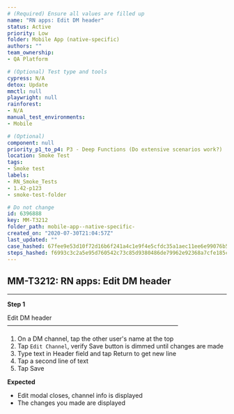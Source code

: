```yaml
---
# (Required) Ensure all values are filled up
name: "RN apps: Edit DM header"
status: Active
priority: Low
folder: Mobile App (native-specific)
authors: ""
team_ownership: 
- QA Platform

# (Optional) Test type and tools
cypress: N/A
detox: Update
mmctl: null
playwright: null
rainforest: 
- N/A
manual_test_environments: 
- Mobile

# (Optional)
component: null
priority_p1_to_p4: P3 - Deep Functions (Do extensive scenarios work?)
location: Smoke Test
tags: 
- Smoke test
labels: 
- RN_Smoke_Tests
- 1.42-p123
- smoke-test-folder

# Do not change
id: 6396888
key: MM-T3212
folder_path: mobile-app--native-specific-
created_on: "2020-07-30T21:04:57Z"
last_updated: ""
case_hashed: 67fee9e53d10f72d16b6f241a4c1e9f4e5cfdc35a1aec11ee6e99076b5019edaae41325eccfd71204627dcd0dea0304d
steps_hashed: f6993c3c2a5e95d760542c73c85d9380486de79962e92368a7cfe185c961488ff48a8e970fd72aea04e5500916b12e13
---
```


## MM-T3212: RN apps: Edit DM header

---

**Step 1**

Edit DM header\
————————————————————————————

1. On a DM channel, tap the other user's name at the top
2. Tap `Edit Channel`, verify Save button is dimmed until changes are made
3. Type text in Header field and tap Return to get new line
4. Tap a second line of text
5. Tap Save

**Expected**

- Edit modal closes, channel info is displayed
- The changes you made are displayed
